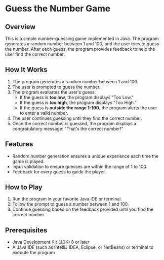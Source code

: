 # Guess the Number Game

## Overview
This is a simple number-guessing game implemented in Java. The program generates a random number between 1 and 100, and the user tries to guess the number. After each guess, the program provides feedback to help the user find the correct number.

## How It Works
1. The program generates a random number between 1 and 100.
2. The user is prompted to guess the number.
3. The program evaluates the user's guess:
   - If the guess is **too low**, the program displays "Too Low."
   - If the guess is **too high**, the program displays "Too High."
   - If the guess is **outside the range 1-100**, the program alerts the user to enter a valid number.
4. The user continues guessing until they find the correct number.
5. Once the correct number is guessed, the program displays a congratulatory message: "That's the correct number!"

## Features
- Random number generation ensures a unique experience each time the game is played.
- Input validation to ensure guesses are within the range of 1 to 100.
- Feedback for every guess to guide the player.

## How to Play
1. Run the program in your favorite Java IDE or terminal.
2. Follow the prompt to guess a number between 1 and 100.
3. Continue guessing based on the feedback provided until you find the correct number.

## Prerequisites
- Java Development Kit (JDK) 8 or later
- A Java IDE (such as IntelliJ IDEA, Eclipse, or NetBeans) or terminal to execute the program

